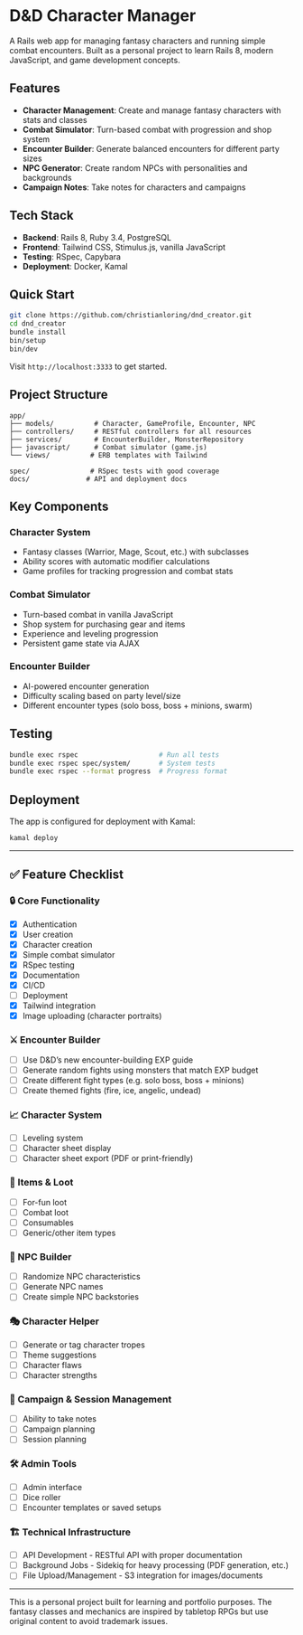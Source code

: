 # D&D Character Manager

A Rails web app for managing fantasy characters and running simple combat encounters. Built as a personal project to learn Rails 8, modern JavaScript, and game development concepts.

## Features

- **Character Management**: Create and manage fantasy characters with stats and classes
- **Combat Simulator**: Turn-based combat with progression and shop system
- **Encounter Builder**: Generate balanced encounters for different party sizes
- **NPC Generator**: Create random NPCs with personalities and backgrounds
- **Campaign Notes**: Take notes for characters and campaigns

## Tech Stack

- **Backend**: Rails 8, Ruby 3.4, PostgreSQL
- **Frontend**: Tailwind CSS, Stimulus.js, vanilla JavaScript
- **Testing**: RSpec, Capybara
- **Deployment**: Docker, Kamal

## Quick Start

```bash
git clone https://github.com/christianloring/dnd_creator.git
cd dnd_creator
bundle install
bin/setup
bin/dev
```

Visit `http://localhost:3333` to get started.

## Project Structure

```
app/
├── models/          # Character, GameProfile, Encounter, NPC
├── controllers/     # RESTful controllers for all resources
├── services/        # EncounterBuilder, MonsterRepository
├── javascript/      # Combat simulator (game.js)
└── views/          # ERB templates with Tailwind

spec/               # RSpec tests with good coverage
docs/              # API and deployment docs
```

## Key Components

### Character System
- Fantasy classes (Warrior, Mage, Scout, etc.) with subclasses
- Ability scores with automatic modifier calculations
- Game profiles for tracking progression and combat stats

### Combat Simulator
- Turn-based combat in vanilla JavaScript
- Shop system for purchasing gear and items
- Experience and leveling progression
- Persistent game state via AJAX

### Encounter Builder
- AI-powered encounter generation
- Difficulty scaling based on party level/size
- Different encounter types (solo boss, boss + minions, swarm)

## Testing

```bash
bundle exec rspec                    # Run all tests
bundle exec rspec spec/system/       # System tests
bundle exec rspec --format progress  # Progress format
```

## Deployment

The app is configured for deployment with Kamal:

```bash
kamal deploy
```
---

## ✅ Feature Checklist

### 🔒 Core Functionality
- [x] Authentication
- [x] User creation
- [X] Character creation
- [X] Simple combat simulator
- [x] RSpec testing
- [x] Documentation
- [x] CI/CD
- [ ] Deployment
- [X] Tailwind integration
- [X] Image uploading (character portraits)

### ⚔️ Encounter Builder
- [ ] Use D&D’s new encounter-building EXP guide
- [ ] Generate random fights using monsters that match EXP budget
- [ ] Create different fight types (e.g. solo boss, boss + minions)
- [ ] Create themed fights (fire, ice, angelic, undead)

### 📈 Character System
- [ ] Leveling system
- [ ] Character sheet display
- [ ] Character sheet export (PDF or print-friendly)

### 🎲 Items & Loot
- [ ] For-fun loot
- [ ] Combat loot
- [ ] Consumables
- [ ] Generic/other item types

### 👥 NPC Builder
- [ ] Randomize NPC characteristics
- [ ] Generate NPC names
- [ ] Create simple NPC backstories

### 🎭 Character Helper
- [ ] Generate or tag character tropes
- [ ] Theme suggestions
- [ ] Character flaws
- [ ] Character strengths

### 📝 Campaign & Session Management
- [ ] Ability to take notes
- [ ] Campaign planning
- [ ] Session planning

### 🛠️ Admin Tools
- [ ] Admin interface
- [ ] Dice roller
- [ ] Encounter templates or saved setups

### 🏗️ Technical Infrastructure
- [ ] API Development - RESTful API with proper documentation
- [ ] Background Jobs - Sidekiq for heavy processing (PDF generation, etc.)
- [ ] File Upload/Management - S3 integration for images/documents

---

This is a personal project built for learning and portfolio purposes. The fantasy classes and mechanics are inspired by tabletop RPGs but use original content to avoid trademark issues.
